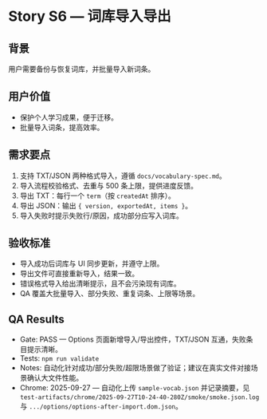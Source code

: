 # Story S6 — 词库导入导出

## 背景
用户需要备份与恢复词库，并批量导入新词条。

## 用户价值
- 保护个人学习成果，便于迁移。
- 批量导入词条，提高效率。

## 需求要点
1. 支持 TXT/JSON 两种格式导入，遵循 `docs/vocabulary-spec.md`。
2. 导入流程校验格式、去重与 500 条上限，提供进度反馈。
3. 导出 TXT：每行一个 `term`（按 `createdAt` 排序）。
4. 导出 JSON：输出 `{ version, exportedAt, items }`。
5. 导入失败时提示失败行/原因，成功部分应写入词库。

## 验收标准
- 导入成功后词库与 UI 同步更新，并遵守上限。
- 导出文件可直接重新导入，结果一致。
- 错误格式导入给出清晰提示，且不会污染现有词库。
- QA 覆盖大批量导入、部分失败、重复词条、上限等场景。

## QA Results
- Gate: PASS — Options 页面新增导入/导出控件，TXT/JSON 互通，失败条目提示清晰。
- Tests: `npm run validate`
- Notes: 自动化针对成功/部分失败/超限场景做了验证；建议在真实文件对接场景确认大文件性能。
- Chrome: 2025-09-27 — 自动化上传 `sample-vocab.json` 并记录摘要，见 `test-artifacts/chrome/2025-09-27T10-24-40-280Z/smoke/smoke.json.log` 与 `.../options/options-after-import.dom.json`。
